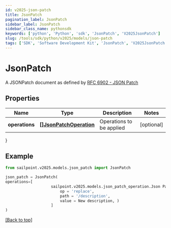 ```yaml
---
id: v2025-json-patch
title: JsonPatch
pagination_label: JsonPatch
sidebar_label: JsonPatch
sidebar_class_name: pythonsdk
keywords: ['python', 'Python', 'sdk', 'JsonPatch', 'V2025JsonPatch'] 
slug: /tools/sdk/python/v2025/models/json-patch
tags: ['SDK', 'Software Development Kit', 'JsonPatch', 'V2025JsonPatch']
---
```


# JsonPatch

A JSONPatch document as defined by [RFC 6902 - JSON Patch](https://tools.ietf.org/html/rfc6902)

## Properties

Name | Type | Description | Notes
------------ | ------------- | ------------- | -------------
**operations** | [**[]JsonPatchOperation**](json-patch-operation) | Operations to be applied | [optional] 
}

## Example

```python
from sailpoint.v2025.models.json_patch import JsonPatch

json_patch = JsonPatch(
operations=[
                    sailpoint.v2025.models.json_patch_operation.Json Patch Operation(
                        op = 'replace', 
                        path = '/description', 
                        value = New description, )
                    ]
)

```
[[Back to top]](#) 

